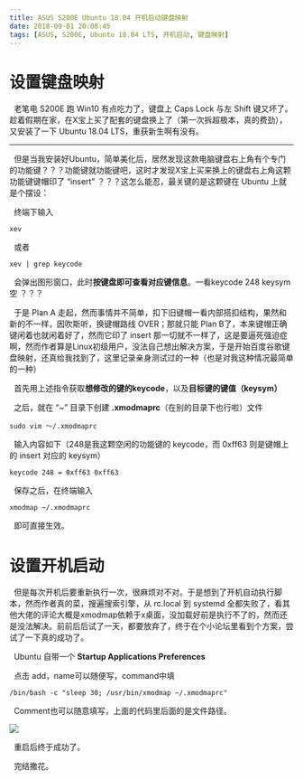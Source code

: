 ```yaml
---
title: ASUS S200E Ubuntu 18.04 开机启动键盘映射
date: 2018-09-01 20:08:45
tags: [ASUS, S200E, Ubuntu 18.04 LTS, 开机启动, 键盘映射]
---
```


# 设置键盘映射

&nbsp;&nbsp;老笔电 S200E 跑 Win10 有点吃力了，键盘上 Caps Lock 与左 Shift 键又坏了。趁着假期在家，在X宝上买了配套的键盘换上了（第一次拆超极本，真的费劲），又安装了一下 Ubuntu 18.04 LTS，重获新生啊有没有。
***
&nbsp;&nbsp;但是当我安装好Ubuntu，简单美化后，居然发现这款电脑键盘右上角有个专门的功能键？？？功能键就功能键吧，这时才发现X宝上买来换上的键盘右上角这颗功能键键帽印了 “insert” ？？？这怎么能忍，最关键的是这颗键在 Ubuntu 上就是个摆设：

&nbsp;&nbsp;终端下输入 
```
xev
```
&nbsp;&nbsp;或者
```
xev | grep keycode
```
&nbsp;&nbsp;会弹出图形窗口，此时**按键盘即可查看对应键信息**。一看keycode 248 keysym空 ？？？

&nbsp;&nbsp;于是 Plan A 走起，然而事情并不简单，扣下旧键帽一看内部搭扣结构，果然和新的不一样，因吹斯听，换键帽路线 OVER；那就只能 Plan B了，本来键帽正确键闲着也就闲着好了，然而它印了 insert 那一切就不一样了，这是要逼死强迫症啊，然而作者算是Linux初级用户，没法自己想出解决方案，于是开始百度谷歌键盘映射，还真给我找到了，这里记录亲身测试过的一种（也是对我这种情况最简单的一种）

&nbsp;&nbsp;首先用上述指令获取**想修改的键的keycode**，以及**目标键的键值（keysym）**

&nbsp;&nbsp;之后，就在 “~” 目录下创建 **.xmodmaprc**（在别的目录下也行啦）文件
```
sudo vim ～/.xmodmaprc
```
&nbsp;&nbsp;输入内容如下（248是我这颗空闲的功能键的 keycode，而 0xff63 则是键帽上的 insert 对应的 keysym）
```
keycode 248 = 0xff63 0xff63
```
&nbsp;&nbsp;保存之后，在终端输入
```
xmodmap ~/.xmodmaprc
```
&nbsp;&nbsp;即可直接生效。

# 设置开机启动

&nbsp;&nbsp;但是每次开机后要重新执行一次，很麻烦对不对。于是想到了开机自动执行脚本，然而作者真的菜，搜遍搜索引擎，从 rc.local 到 systemd 全都失败了，看其他大佬的评论大概是xmodmap依赖于x桌面，没加载好前是执行不了的，然而还是没法解决。前前后后试了一天，都要放弃了，终于在个小论坛里看到个方案，尝试了一下真的成功了。

&nbsp;&nbsp;Ubuntu 自带一个 **Startup Applications Preferences**

&nbsp;&nbsp;点击 add，name可以随便写，command中填
```
/bin/bash -c "sleep 30; /usr/bin/xmodmap ~/.xmodmaprc"
```
&nbsp;&nbsp;Comment也可以随意填写，上面的代码里后面的是文件路径。

![](https://s1.ax1x.com/2018/09/01/PxVtPg.png)

&nbsp;&nbsp;重启后终于成功了。

&nbsp;&nbsp;完结撒花。
